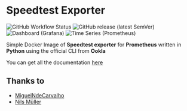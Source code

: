 # Speedtest Exporter

![GitHub Workflow Status](https://img.shields.io/github/workflow/status/home-ops/speedtest-exporter/Docker?style=for-the-badge) ![GitHub release (latest SemVer)](https://img.shields.io/github/v/release/home-ops/speedtest-exporter?style=for-the-badge) ![Dashboard (Grafana)](https://img.shields.io/badge/Dashboard-Grafana-blue?style=for-the-badge) ![Time Series (Prometheus)](https://img.shields.io/badge/TimeSeries-Prometheus-blue?style=for-the-badge)

Simple Docker Image of **Speedtest exporter** for **Prometheus** written in **Python** using the official CLI from **Ookla**

You can get all the documentation [here](https://docs.miguelndecarvalho.pt/projects/speedtest-exporter/)

## Thanks to

- [MiguelNdeCarvalho](https://github.com/MiguelNdeCarvalho)
- [Nils Müller](https://github.com/tyriis)
